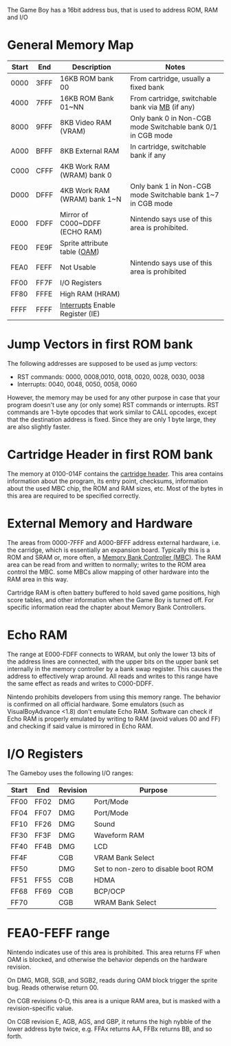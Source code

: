 The Game Boy has a 16bit address bus, that is used to address ROM, RAM and I/O 

# General Memory Map


| **Start**   | **End**   | **Description**                                                                                  | **Notes**|
|-------------|-----------|--------------------------------------------------------------------------------------------------|-----------|
| 0000        | 3FFF      | 16KB ROM bank 00                                                                                 | From cartridge, usually a fixed bank|
| 4000        | 7FFF      | 16KB ROM Bank 01\~NN                                                                             | From cartridge, switchable bank via [MB](#memory-bank-controllers) (if any)|
| 8000        | 9FFF      | 8KB Video RAM (VRAM)                                                                             | Only bank 0 in Non-CGB mode Switchable bank 0/1 in CGB mode |
| A000        | BFFF      | 8KB External RAM                                                                                 | In cartridge, switchable bank if any
| C000        | CFFF      | 4KB Work RAM (WRAM) bank 0                                                                       | |
| D000        | DFFF      | 4KB Work RAM (WRAM) bank 1\~N                                                                    | Only bank 1 in Non-CGB mode Switchable bank 1\~7 in CGB mode |
| E000        | FDFF      | Mirror of C000\~DDFF (ECHO RAM)                                                                  | Nintendo says use of this area is prohibited. |
| FE00        | FE9F      | Sprite attribute table ([OAM](#vram-sprite-attribute-table-oam))   | |
| FEA0        | FEFF      | Not Usable                                                                                       | Nintendo says use of this area is prohibited |
| FF00        | FF7F      | I/O Registers                                                                                    | |
| FF80        | FFFE      | High RAM (HRAM)                                                                                  | |
| FFFF        | FFFF      | [Interrupts](#interrupts) Enable Register (IE)                                         | |

# Jump Vectors in first ROM bank

The following addresses are supposed to be used as jump vectors:

-   RST commands: 0000, 0008,0010, 0018, 0020, 0028, 0030, 0038
-   Interrupts: 0040, 0048, 0050, 0058, 0060

However, the memory may be used for any other purpose in case that your
program doesn't use any (or only some) RST commands or interrupts. RST
commands are 1-byte opcodes that work similar to CALL opcodes, except
that the destination address is fixed. Since they are only 1 byte large,
they are also slightly faster.

# Cartridge Header in first ROM bank


The memory at 0100-014F contains the [cartridge
header](#the-cartridge-header). This area contains information
about the program, its entry point, checksums, information about the
used MBC chip, the ROM and RAM sizes, etc. Most of the bytes in this
area are required to be specified correctly.

# External Memory and Hardware

The areas from 0000-7FFF and A000-BFFF address external hardware, i.e.
the carridge, which is essentially an expansion board.  Typically this
is a ROM and SRAM or, more often, a [Memory Bank Controller
(MBC)](Memory_Bank_Controllers "wikilink"). The RAM area can be read
from and written to normally; writes to the ROM area control the MBC.
some MBCs allow mapping of other hardware into the RAM area in this
way.

Cartridge RAM is often battery buffered to hold saved game positions,
high score tables, and other information when the Game Boy is turned
off.  For specific information read the chapter about Memory Bank
Controllers.

# Echo RAM

The range at E000-FDFF connects to WRAM, but only the lower 13 bits of
the address lines are connected, with the upper bits on the upper bank
set internally in the memory controller by a bank swap register.  This
causes the address to effectively wrap around.  All reads and writes to
this range have the same effect as reads and writes to C000-DDFF.

Nintendo prohibits developers from using this memory range.  The
behavior is confirmed on all official hardware. Some emulators (such as
VisualBoyAdvance \<1.8) don't emulate Echo RAM. Software can check if
Echo RAM is properly emulated by writing to RAM (avoid values 00 and
FF) and checking if said value is mirrored in Echo RAM.

# I/O Registers

The Gameboy uses the following I/O ranges:

| **Start** | **End** | **Revision** | **Purpose** |
|-|-|-|-|
| FF00 | FF02 | DMG | Port/Mode |
| FF04 | FF07 | DMG | Port/Mode |
| FF10 | FF26 | DMG | Sound |
| FF30 | FF3F | DMG | Waveform RAM |
| FF40 | FF4B | DMG | LCD |
| FF4F | | CGB | VRAM Bank Select |
| FF50 | | DMG | Set to non-zero to disable boot ROM |
| FF51 | FF55 | CGB | HDMA |
| FF68 | FF69 | CGB | BCP/OCP |
| FF70 | | CGB | WRAM Bank Select |

# FEA0-FEFF range

Nintendo indicates use of this area is prohibited.  This area returns
FF when OAM is blocked, and otherwise the behavior depends on the
hardware revision.

On DMG, MGB, SGB, and SGB2, reads during OAM block trigger the sprite
bug.  Reads otherwise return 00.

On CGB revisions 0-D, this area is a unique RAM area, but is masked
with a revision-specific value.

On CGB revision E, AGB, AGS, and GBP, it returns the high nybble of the
lower address byte twice, e.g. FFAx returns AA, FFBx returns BB, and so
forth.
